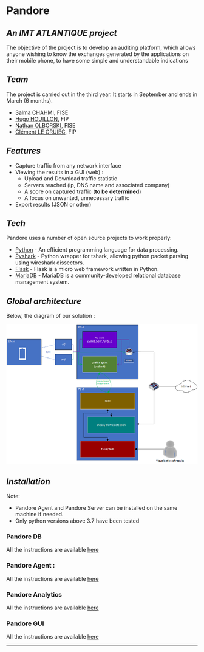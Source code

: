 
# Pandore
## _An IMT ATLANTIQUE project_

The objective of the project is to develop an auditing platform, which allows anyone wishing to know the exchanges generated by the applications on their mobile phone, to have some simple and understandable indications

## _Team_

The project is carried out in the third year. It starts in September and ends in March (6 months).

- [Salma CHAHMI](https://fr.linkedin.com/in/salma-chahmi), FISE
- [Hugo HOUILLON](https://fr.linkedin.com/in/hugo-houillon), FIP
- [Nathan OLBORSKI](https://fr.linkedin.com/in/nathan-olborski-2a1297195), FISE
- [Clément LE GRUIEC](https://www.linkedin.com/in/clement-le-gruiec/), FIP

## _Features_

- Capture traffic from any network interface
- Viewing the results in a GUI (web) :
  - Upload and Download traffic statistic
  - Servers reached (ip, DNS name and associated company)
  - A score on captured traffic (**to be determined**)
  - A focus on unwanted, unnecessary traffic 
- Export results (JSON or other)

##  _Tech_

Pandore uses a number of open source projects to work properly:

- [Python](https://www.python.org/) - An efficient programming language for data processing.
- [Pyshark](https://github.com/KimiNewt/pyshark) - Python wrapper for tshark, allowing python packet parsing using wireshark dissectors.
- [Flask](https://flask.palletsprojects.com/en/2.0.x/) - Flask is a micro web framework written in Python.
- [MariaDB](https://mariadb.org/) - MariaDB is a community-developed relational database management system.

##  _Global architecture_

Below, the diagram of our solution :

![Pandore solution diagram](./docs/global/pandore-global-scheme.png)

##  _Installation_

Note:  
- Pandore Agent and Pandore Server can be installed on the same machine if needed.
- Only python versions above 3.7 have been tested

### Pandore DB

All the instructions are available [here](xxxxxx)

### Pandore Agent :

All the instructions are available [here](./pandore-sniffer/readme.md)

### Pandore Analytics

All the instructions are available [here](xxxxx)

### Pandore GUI

All the instructions are available [here](xxxxx)




----------
